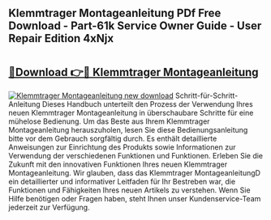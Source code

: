 ## Klemmtrager Montageanleitung PDf Free Download - Part-61k Service Owner Guide - User Repair Edition 4xNjx

# <h2><a href="http://df7ws0.blite.top/?on=Klemmtrager+Montageanleitung">🔗Download 👉🔴 Klemmtrager Montageanleitung</a></h2>

[![Klemmtrager Montageanleitung new download](https://i.imgur.com/lujVjoI.png)](http://df7ws0.blite.top/?on=Klemmtrager+Montageanleitung)
Schritt-für-Schritt-Anleitung Dieses Handbuch unterteilt den Prozess der Verwendung Ihres neuen Klemmtrager Montageanleitung in überschaubare Schritte für eine mühelose Bedienung. Um das Beste aus Ihrem Klemmtrager Montageanleitung herauszuholen, lesen Sie diese Bedienungsanleitung bitte vor dem Gebrauch sorgfältig durch. Es enthält detaillierte Anweisungen zur Einrichtung des Produkts sowie Informationen zur Verwendung der verschiedenen Funktionen und Funktionen. Erleben Sie die Zukunft mit den innovativen Funktionen Ihres neuen Klemmtrager Montageanleitung. Wir glauben, dass das Klemmtrager MontageanleitungD ein detaillierter und informativer Leitfaden für Ihr Bestreben war, die Funktionen und Fähigkeiten Ihres neuen Artikels zu verstehen. Wenn Sie Hilfe benötigen oder Fragen haben, steht Ihnen unser Kundenservice-Team jederzeit zur Verfügung.
